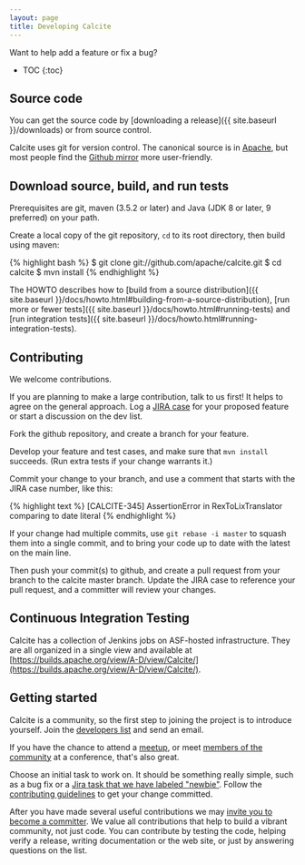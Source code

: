 ```yaml
---
layout: page
title: Developing Calcite
---
```

<!--
{% comment %}
Licensed to the Apache Software Foundation (ASF) under one or more
contributor license agreements.  See the NOTICE file distributed with
this work for additional information regarding copyright ownership.
The ASF licenses this file to you under the Apache License, Version 2.0
(the "License"); you may not use this file except in compliance with
the License.  You may obtain a copy of the License at

http://www.apache.org/licenses/LICENSE-2.0

Unless required by applicable law or agreed to in writing, software
distributed under the License is distributed on an "AS IS" BASIS,
WITHOUT WARRANTIES OR CONDITIONS OF ANY KIND, either express or implied.
See the License for the specific language governing permissions and
limitations under the License.
{% endcomment %}
-->

Want to help add a feature or fix a bug?

* TOC
{:toc}

## Source code

You can get the source code by
[downloading a release]({{ site.baseurl }}/downloads)
or from source control.

Calcite uses git for version control.  The canonical source is in
[Apache](https://git-wip-us.apache.org/repos/asf/calcite.git),
but most people find the
[Github mirror](https://github.com/apache/calcite) more
user-friendly.

## Download source, build, and run tests

Prerequisites are git, maven (3.5.2 or later)
and Java (JDK 8 or later, 9 preferred) on your path.

Create a local copy of the git repository, `cd` to its root directory,
then build using maven:

{% highlight bash %}
$ git clone git://github.com/apache/calcite.git
$ cd calcite
$ mvn install
{% endhighlight %}

The HOWTO describes how to
[build from a source distribution]({{ site.baseurl }}/docs/howto.html#building-from-a-source-distribution),
[run more or fewer tests]({{ site.baseurl }}/docs/howto.html#running-tests) and
[run integration tests]({{ site.baseurl }}/docs/howto.html#running-integration-tests).

## Contributing

We welcome contributions.

If you are planning to make a large contribution, talk to us first! It
helps to agree on the general approach. Log a
[JIRA case](https://issues.apache.org/jira/browse/CALCITE) for your
proposed feature or start a discussion on the dev list.

Fork the github repository, and create a branch for your feature.

Develop your feature and test cases, and make sure that
`mvn install` succeeds. (Run extra tests if your change warrants it.)

Commit your change to your branch, and use a comment that starts with
the JIRA case number, like this:

{% highlight text %}
[CALCITE-345] AssertionError in RexToLixTranslator comparing to date literal
{% endhighlight %}

If your change had multiple commits, use `git rebase -i master` to
squash them into a single commit, and to bring your code up to date
with the latest on the main line.

Then push your commit(s) to github, and create a pull request from
your branch to the calcite master branch. Update the JIRA case
to reference your pull request, and a committer will review your
changes.

## Continuous Integration Testing

Calcite has a collection of Jenkins jobs on ASF-hosted infrastructure.
They are all organized in a single view and available at
[https://builds.apache.org/view/A-D/view/Calcite/](https://builds.apache.org/view/A-D/view/Calcite/).

## Getting started

Calcite is a community, so the first step to joining the project is to introduce yourself.
Join the [developers list](http://mail-archives.apache.org/mod_mbox/calcite-dev/)
and send an email.

If you have the chance to attend a [meetup](http://www.meetup.com/Apache-Calcite/),
or meet [members of the community](http://calcite.apache.org/develop/#project-members)
at a conference, that's also great.

Choose an initial task to work on. It should be something really simple,
such as a bug fix or a [Jira task that we have labeled
"newbie"](https://issues.apache.org/jira/issues/?jql=labels%20%3D%20newbie%20%26%20project%20%3D%20Calcite%20%26%20status%20%3D%20Open).
Follow the [contributing guidelines](#contributing) to get your change committed.

After you have made several useful contributions we may
[invite you to become a committer](https://community.apache.org/contributors/).
We value all contributions that help to build a vibrant community, not just code.
You can contribute by testing the code, helping verify a release,
writing documentation or the web site,
or just by answering questions on the list.

